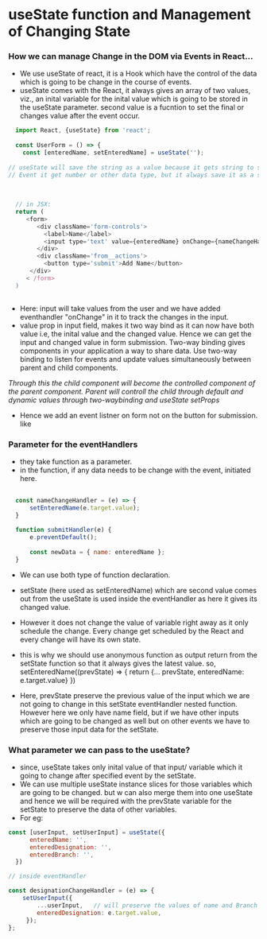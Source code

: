 # useState function and Management of Changing State
### How we can manage Change in the DOM via Events in React...

  - We use useState of react, it is a Hook which have the control of the data which is going to be change in the course of events.
  - useState comes with the React, it always gives an array of two values, viz., an inital variable for the inital value which is going to be stored in the useState parameter. second value is a fucntion to set the final or changes value after the event occur.
  
  ``` javascript
    import React, {useState} from 'react';  
    
    const UserForm = () => {
      const [enteredName, setEnteredName] = useState('');
      
// useState will save the string as a value because it gets string to store from the JSX. 
// Event it get number or other data type, but it always save it as a string
    
    
    
    // in JSX:
    return (
       <form> 
          <div className='form-controls'>
            <label>Name</label>
            <input type='text' value={enteredName} onChange={nameChangeHandler} />
          </div>
          <div className='from__actions'>
            <button type='submit'>Add Name</button>
        </div>
       < /form>       
    )
    
 ```
    
  - Here: input will take values from the user and we have added eventhandler "onChange" in it to track the changes in the input. 
  - value prop in input field, makes it two way bind as it can now have both value i.e, the inital value and the changed value. Hence we can get the input and changed value in form submission. Two-way binding gives components in your application a way to share data. Use two-way binding to listen for events and update values simultaneously between parent and child components.
  
  _*Through this the child component will become the controlled component of the parent component. Parent will controll the child through default and dynamic values through two-waybinding and useState setProps*_
  
  - Hence we add an event listner on form not on the button for submission.
   like <from onSbumit={submitHandler} >

### Parameter for the eventHandlers
  - they take function as a parameter.
  - in the function, if any data needs to be change with the event, initiated here.
  
  ```javascript
    
    const nameChangeHandler = (e) => {
        setEnteredName(e.target.value);   
    }
    
    function submitHandler(e) {
        e.preventDefault();
        
        const newData = { name: enteredName };
    }
  ```
  
   - We can use both type of function declaration. 
   - setState (here used as setEnteredName) which are second value comes out from the useState is used inside the eventHandler as here it gives its changed value.
   - However it does not change the value of variable right away as it only schedule the change. Every change get scheduled by the React and every change will have its own state.
   - this is why we should use anonymous function as output return from the setState function so that it always gives the latest value. 
    so, setEnteredName((prevState) => {
          return {... prevState, enteredName: e.target.value}
     })
  
   - Here, prevState preserve the previous value of the input which we are not going to change in this setState eventHandler nested function. However here we only have name field, but if we have other inputs which are going to be changed as well but on other events we have to preserve those input data for the setState.
    
    
### What parameter we can pass to the useState?
  - since, useState takes only inital value of that input/ variable which it going to change after specified event by the setState.
  - We can use multiple useState instance slices for those variables which are going to be changed. but w can also merge them into one useState and hence we will be required with the prevState variable for the setState to preserve the data of other variables.
  - For eg:
  
  ```javascript
  const [userInput, setUserInput] = useState({
        enteredName: '',
        enteredDesignation: '',
        enteredBranch: '',
    })
  
  // inside eventHandler
  
  const designationChangeHandler = (e) => {
      setUserInput({
          ...userInput,   // will preserve the values of name and Branch which will be handled in their respective eventhandlers.
          enteredDesignation: e.target.value,
       });
  };


